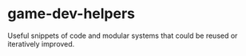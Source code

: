 # game-dev-helpers
Useful snippets of code and modular systems that could be reused or iteratively improved. 
